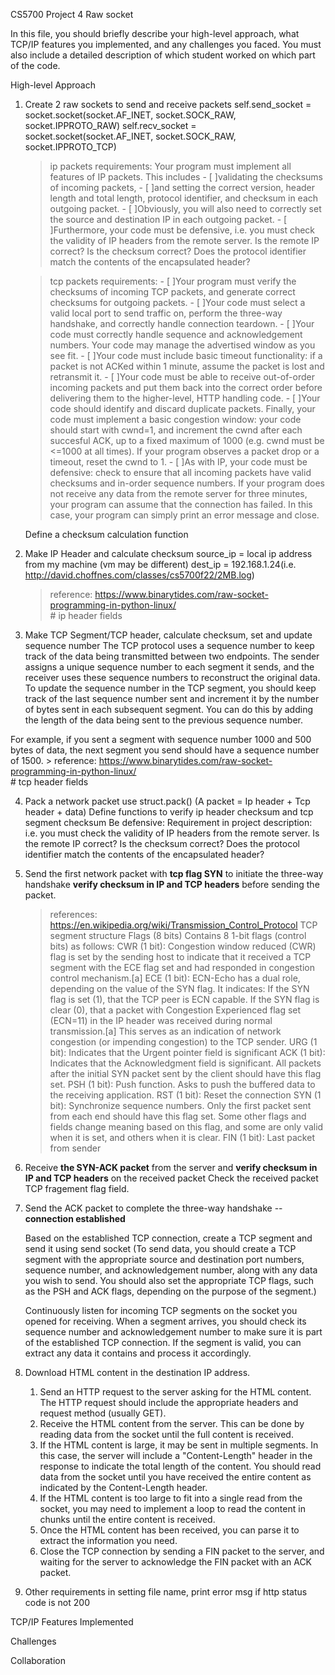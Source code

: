 CS5700 Project 4 Raw socket

In this file, you should briefly describe your high-level approach, what TCP/IP features you implemented, and any challenges you faced. You must also include a detailed description of which student worked on which part of the code.

High-level Approach
1. Create 2 raw sockets to send and receive packets
    self.send_socket = socket.socket(socket.AF_INET, socket.SOCK_RAW, socket.IPPROTO_RAW)
    self.recv_socket = socket.socket(socket.AF_INET, socket.SOCK_RAW, socket.IPPROTO_TCP)

    > ip packets requirements:
        Your program must implement all features of IP packets. 
        This includes 
            - [ ]validating the checksums of incoming packets, 
            - [ ]and setting the correct version, header length and total length, protocol identifier, and checksum in each outgoing packet.
            - [ ]Obviously, you will also need to correctly set the source and destination IP in each outgoing packet. 
            - [ ]Furthermore, your code must be defensive, i.e. you must check the validity of IP headers from the remote server. Is the remote IP                        correct? Is the checksum correct? Does the protocol identifier match the contents of the encapsulated header?

    > tcp packets requirements:
        - [ ]Your program must verify the checksums of incoming TCP packets, and generate correct checksums for outgoing packets. 
        - [ ]Your code must select a valid local port to send traffic on, perform the three-way handshake, and correctly handle connection teardown. 
        - [ ]Your code must correctly handle sequence and acknowledgement numbers. Your code may manage the advertised window as you see fit. 
        - [ ]Your code must include basic timeout functionality: if a packet is not ACKed within 1 minute, assume the packet is lost and retransmit it. 
        - [ ]Your code must be able to receive out-of-order incoming packets and put them back into the correct order before delivering them to the                  higher-level, HTTP handling code. 
        - [ ]Your code should identify and discard duplicate packets. Finally, your code must implement a basic congestion window: your code should start with cwnd=1, and increment the cwnd after each succesful ACK, up to a fixed maximum of 1000 (e.g. cwnd must be <=1000 at all times). If your program observes a packet drop or a timeout, reset the cwnd to 1.
        - [ ]As with IP, your code must be defensive: check to ensure that all incoming packets have valid checksums and in-order sequence numbers. If your program does not receive any data from the remote server for three minutes, your program can assume that the connection has failed. In this case, your program can simply print an error message and close.

    Define a checksum calculation function 

2. Make IP Header and calculate checksum 
    source_ip = local ip address from my machine (vm may be different)
    dest_ip = 192.168.1.24(i.e. http://david.choffnes.com/classes/cs5700f22/2MB.log)

    > reference: https://www.binarytides.com/raw-socket-programming-in-python-linux/  
        # ip header fields

3. Make TCP Segment/TCP header, calculate checksum, set and update sequence number
    The TCP protocol uses a sequence number to keep track of the data being transmitted between two endpoints. The sender assigns a unique sequence number to each segment it sends, and the receiver uses these sequence numbers to reconstruct the original data.
    To update the sequence number in the TCP segment, you should keep track of the last sequence number sent and increment it by the number of bytes sent in each subsequent segment. You can do this by adding the length of the data being sent to the previous sequence number.

For example, if you sent a segment with sequence number 1000 and 500 bytes of data, the next segment you send should have a sequence number of 1500.
    > reference: https://www.binarytides.com/raw-socket-programming-in-python-linux/  
        # tcp header fields

4. Pack a network packet use struct.pack() (A packet = Ip header + Tcp header + data)
    Define functions to verify ip header checksum and tcp segment checksum 
    Be defensive: 
    Requirement in project description: i.e. you must check the validity of IP headers from the remote server. Is the remote IP correct? Is the checksum correct? Does the protocol identifier match the contents of the encapsulated header? 

5. Send the first network packet with **tcp flag SYN** to initiate the three-way handshake
    **verify checksum in IP and TCP headers** before sending the packet.
    > references: https://en.wikipedia.org/wiki/Transmission_Control_Protocol
        TCP segment structure Flags (8 bits)
        Contains 8 1-bit flags (control bits) as follows:
        CWR (1 bit): Congestion window reduced (CWR) flag is set by the sending host to indicate that it received a TCP segment with the ECE flag set and had responded in congestion control mechanism.[a]
        ECE (1 bit): ECN-Echo has a dual role, depending on the value of the SYN flag. It indicates:
        If the SYN flag is set (1), that the TCP peer is ECN capable.
        If the SYN flag is clear (0), that a packet with Congestion Experienced flag set (ECN=11) in the IP header was received during normal transmission.[a] This serves as an indication of network congestion (or impending congestion) to the TCP sender.
        URG (1 bit): Indicates that the Urgent pointer field is significant
        ACK (1 bit): Indicates that the Acknowledgment field is significant. All packets after the initial SYN packet sent by the client should have this flag set.
        PSH (1 bit): Push function. Asks to push the buffered data to the receiving application.
        RST (1 bit): Reset the connection
        SYN (1 bit): Synchronize sequence numbers. Only the first packet sent from each end should have this flag set. Some other flags and fields change meaning based on this flag, and some are only valid when it is set, and others when it is clear.
        FIN (1 bit): Last packet from sender

6. Receive **the SYN-ACK packet** from the server and **verify checksum in IP and TCP headers** on the received packet
    Check the received packet TCP fragement flag field. 

7. Send the ACK packet to complete the three-way handshake -- **connection established**

    Based on the established TCP connection, create a TCP segment and send it using send socket 
    (To send data, you should create a TCP segment with the appropriate source and destination port numbers, sequence number, and acknowledgement number, along with any data you wish to send. You should also set the appropriate TCP flags, such as the PSH and ACK flags, depending on the purpose of the segment.)

    Continuously listen for incoming TCP segments on the socket you opened for receiving. 
    When a segment arrives, you should check its sequence number and acknowledgement number to make sure it is part of the established TCP connection. 
    If the segment is valid, you can extract any data it contains and process it accordingly.

8. Download HTML content in the destination IP address.
    1. Send an HTTP request to the server asking for the HTML content. The HTTP request should include the appropriate headers and request method (usually GET).
    2. Receive the HTML content from the server. This can be done by reading data from the socket until the full content is received.
    3. If the HTML content is large, it may be sent in multiple segments. In this case, the server will include a "Content-Length" header in the response to indicate the total length of the content. You should read data from the socket until you have received the entire content as indicated by the Content-Length header.
    4. If the HTML content is too large to fit into a single read from the socket, you may need to implement a loop to read the content in chunks until the entire content is received.
    5. Once the HTML content has been received, you can parse it to extract the information you need.
    6. Close the TCP connection by sending a FIN packet to the server, and waiting for the server to acknowledge the FIN packet with an ACK packet.

9. Other requirements in setting file name, print error msg if http status code is not 200

TCP/IP Features Implemented




Challenges

Collaboration
